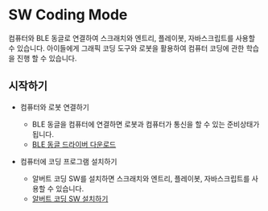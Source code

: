 # SW Coding Mode

컴퓨터와 BLE 동글로 연결하여 스크래치와 엔트리, 플레이봇, 자바스크립트를 사용할 수 있습니다. 아이들에게 그래픽 코딩 도구와 로봇을 활용하여 컴퓨터 코딩에 관한 학습을 진행 할 수 있습니다. 


시작하기
--

- 컴퓨터와 로봇 연결하기
  - BLE 동글을 컴퓨터에 연결하면 로봇과 컴퓨터가 통신을 할 수 있는 준비상태가 됩니다.
  - [BLE 동글 드라이버 다운로드](https://github.com/albertailabs/BleDongle)
  
- 컴퓨터에 코딩 프로그램 설치하기
  - 알버트 코딩 SW를 설치하면 스크래치와 엔트리, 플레이봇, 자바스크립트를 사용할 수 있습니다.
  - [알버트 코딩 SW 설치하기](https://github.com/albertailabs/Programming)
